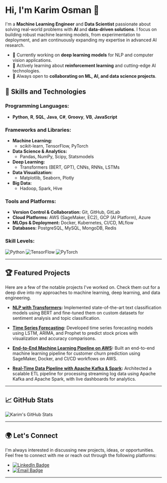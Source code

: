 # Hi, I'm Karim Osman 👋

I'm a **Machine Learning Engineer** and **Data Scientist** passionate about solving real-world problems with **AI** and **data-driven solutions**. I focus on building robust machine learning models, from experimentation to deployment, and am continuously expanding my expertise in advanced AI research.

- 🔭 Currently working on **deep learning models** for NLP and computer vision applications.
- 🌱 Actively learning about **reinforcement learning** and cutting-edge AI technologies.
- 🤝 Always open to **collaborating on ML, AI, and data science projects**.

## 🚀 Skills and Technologies

### Programming Languages:
- **Python**, **R**, **SQL**, **Java**, **C#**, **Groovy**, **VB**, **JavaScript**

### Frameworks and Libraries:
- **Machine Learning:** 
  - scikit-learn, TensorFlow, PyTorch
- **Data Science & Analytics:**
  - Pandas, NumPy, Scipy, Statsmodels
- **Deep Learning:**
  - Transformers (BERT, GPT), CNNs, RNNs, LSTMs
- **Data Visualization:** 
  - Matplotlib, Seaborn, Plotly
- **Big Data:** 
  - Hadoop, Spark, Hive

### Tools and Platforms:
- **Version Control & Collaboration:** Git, GitHub, GitLab
- **Cloud Platforms:** AWS (SageMaker, EC2), GCP (AI Platform), Azure
- **MLOps & Deployment:** Docker, Kubernetes, CI/CD, MLflow
- **Databases:** PostgreSQL, MySQL, MongoDB, Redis

### Skill Levels:
![Python](https://img.shields.io/badge/Python-Expert-blue) 
![TensorFlow](https://img.shields.io/badge/TensorFlow-Intermediate-yellow) 
![PyTorch](https://img.shields.io/badge/PyTorch-Intermediate-orange) 

---

## 🏆 Featured Projects

Here are a few of the notable projects I've worked on. Check them out for a deep dive into my approaches to machine learning, deep learning, and data engineering.

- **[NLP with Transformers](https://github.com/karimosman89/NLP-with-Transformers):**
  Implemented state-of-the-art text classification models using BERT and fine-tuned them on custom datasets for sentiment analysis and topic classification.

- **[Time Series Forecasting](https://github.com/karimosman89/Time-Series-Forecasting):**
  Developed time series forecasting models using LSTM, ARIMA, and Prophet to predict stock prices with visualization and accuracy comparisons.

- **[End-to-End Machine Learning Pipeline on AWS](https://github.com/karimosman89/ML-Pipeline-AWS):**
  Built an end-to-end machine learning pipeline for customer churn prediction using SageMaker, Docker, and CI/CD workflows on AWS.

- **[Real-Time Data Pipeline with Apache Kafka & Spark](https://github.com/karimosman89/Data-Pipeline):**
  Architected a scalable ETL pipeline for processing streaming log data using Apache Kafka and Apache Spark, with live dashboards for analytics.

---

## 📈 GitHub Stats

![Karim's GitHub Stats](https://github-readme-stats.vercel.app/api?username=karimosman89&show_icons=true&theme=radical)

---

## 🌍 Let's Connect

I'm always interested in discussing new projects, ideas, or opportunities. Feel free to connect with me or reach out through the following platforms:

- [![LinkedIn Badge](https://img.shields.io/badge/LinkedIn-Karim--Osman-blue)](https://linkedin.com/in/karim-osman-247900122)
- [![Email Badge](https://img.shields.io/badge/Email-karim.programmer2020@gmail.com-red)](mailto:karim.programmer2020@gmail.com)

---


